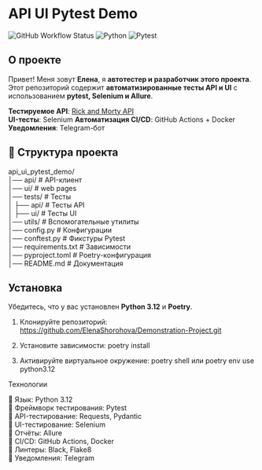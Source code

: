 # API UI Pytest Demo

![GitHub Workflow Status](https://img.shields.io/github/actions/workflow/status/ElenaShorohova/api_ui_pytest_demo/api-tests.yml?branch=main)
![Python](https://img.shields.io/badge/python-3.12-blue)
![Pytest](https://img.shields.io/badge/pytest-passing-green)

## О проекте

Привет!
Меня зовут **Елена**, я **автотестер и разработчик этого проекта**.  
Этот репозиторий содержит **автоматизированные тесты API и UI** с использованием **pytest, Selenium и Allure**.

**Тестируемое API**: [Rick and Morty API](https://rickandmortyapi.com/)  
**UI-тесты**: Selenium
**Автоматизация CI/CD**: GitHub Actions + Docker  
**Уведомления**: Telegram-бот  

## 📂 Структура проекта

api_ui_pytest_demo/  
│── api/                     # API-клиент  
│── ui/                      # web pages  
│── tests/                   # Тесты  
│   ├── api/                 # Тесты API  
│   ├── ui/                  # Тесты UI  
│── utils/                   # Вспомогательные утилиты  
│── config.py                # Конфигурации  
│── conftest.py              # Фикстуры Pytest  
│── requirements.txt         # Зависимости  
│── pyproject.toml           # Poetry-конфигурация  
│── README.md                # Документация  

## Установка

Убедитесь, что у вас установлен **Python 3.12** и **Poetry**.  
1) Клонируйте репозиторий:
https://github.com/ElenaShorohova/Demonstration-Project.git

2) Установите зависимости:
poetry install

3) Активируйте виртуальное окружение:
poetry shell или poetry env use python3.12

Технологии

🔹 Язык: Python 3.12  
🔹 Фреймворк тестирования: Pytest  
🔹 API-тестирование: Requests, Pydantic  
🔹 UI-тестирование: Selenium  
🔹 Отчёты: Allure  
🔹 CI/CD: GitHub Actions, Docker  
🔹 Линтеры: Black, Flake8  
🔹 Уведомления: Telegram  
